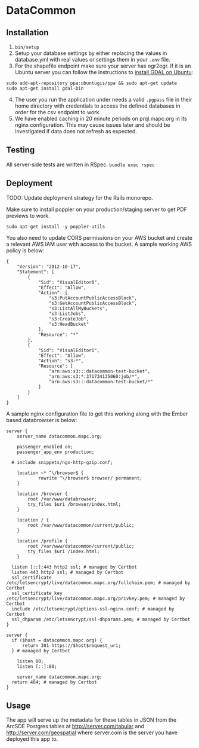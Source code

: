 # DataCommon

## Installation
1. `bin/setup`
2. Setup your database settings by either replacing the values in database.yml with real values or settings them in your `.env` file.
3. For the shapefile endpoint make sure your server has ogr2ogr. If it is an Ubuntu server you can follow the instructions to [install GDAL on Ubuntu](http://www.sarasafavi.com/installing-gdalogr-on-ubuntu.html):
```
sudo add-apt-repository ppa:ubuntugis/ppa && sudo apt-get update
sudo apt-get install gdal-bin
```
4. The user you run the application under needs a valid `.pgpass` file in their home directory with credentials to access the defined databases in order for the csv endpoint to work.
5. We have enabled caching in 20 minute periods on prql.mapc.org in its nginx configuration. This may cause issues later and should be investigated if data does not refresh as expected.

## Testing
All server-side tests are written in RSpec.
`bundle exec rspec`

## Deployment
TODO: Update deployment strategy for the Rails monorepo.

Make sure to install poppler on your production/staging server to get PDF previews to work.

```
sudo apt-get install -y poppler-utils
```

You also need to update CORS permissions on your AWS bucket and create a relevant AWS IAM user with access to the bucket. A sample working AWS policy is below:
```
{
    "Version": "2012-10-17",
    "Statement": [
        {
            "Sid": "VisualEditor0",
            "Effect": "Allow",
            "Action": [
                "s3:PutAccountPublicAccessBlock",
                "s3:GetAccountPublicAccessBlock",
                "s3:ListAllMyBuckets",
                "s3:ListJobs",
                "s3:CreateJob",
                "s3:HeadBucket"
            ],
            "Resource": "*"
        },
        {
            "Sid": "VisualEditor1",
            "Effect": "Allow",
            "Action": "s3:*",
            "Resource": [
                "arn:aws:s3:::datacommon-test-bucket",
                "arn:aws:s3:*:371734135060:job/*",
                "arn:aws:s3:::datacommon-test-bucket/*"
            ]
        }
    ]
}
```

A sample nginx configuration file to get this working along with the Ember based databrowser is below:

```
server {
    server_name datacommon.mapc.org;

    passenger_enabled on;
    passenger_app_env production;

  # include snippets/ngx-http-gzip.conf;

    location ~* ^\/browser$ {
            rewrite ^\/browser$ browser/ permanent;
    }

    location /browser {
        root /var/www/databrowser;
        try_files $uri /browser/index.html;
    }

    location / {
        root /var/www/datacommon/current/public;
    }

    location /profile {
        root /var/www/datacommon/current/public;
        try_files $uri /index.html;
    }

  listen [::]:443 http2 ssl; # managed by Certbot
  listen 443 http2 ssl; # managed by Certbot
  ssl_certificate /etc/letsencrypt/live/datacommon.mapc.org/fullchain.pem; # managed by Certbot
  ssl_certificate_key /etc/letsencrypt/live/datacommon.mapc.org/privkey.pem; # managed by Certbot
  include /etc/letsencrypt/options-ssl-nginx.conf; # managed by Certbot
  ssl_dhparam /etc/letsencrypt/ssl-dhparams.pem; # managed by Certbot
}

server {
  if ($host = datacommon.mapc.org) {
      return 301 https://$host$request_uri;
  } # managed by Certbot

    listen 80;
    listen [::]:80;

    server_name datacommon.mapc.org;
  return 404; # managed by Certbot
}
```

## Usage

The app will serve up the metadata for these tables in JSON from the ArcSDE Postgres tables at http://server.com/tabular and http://server.com/geospatial where server.com is the server you have deployed this app to.
